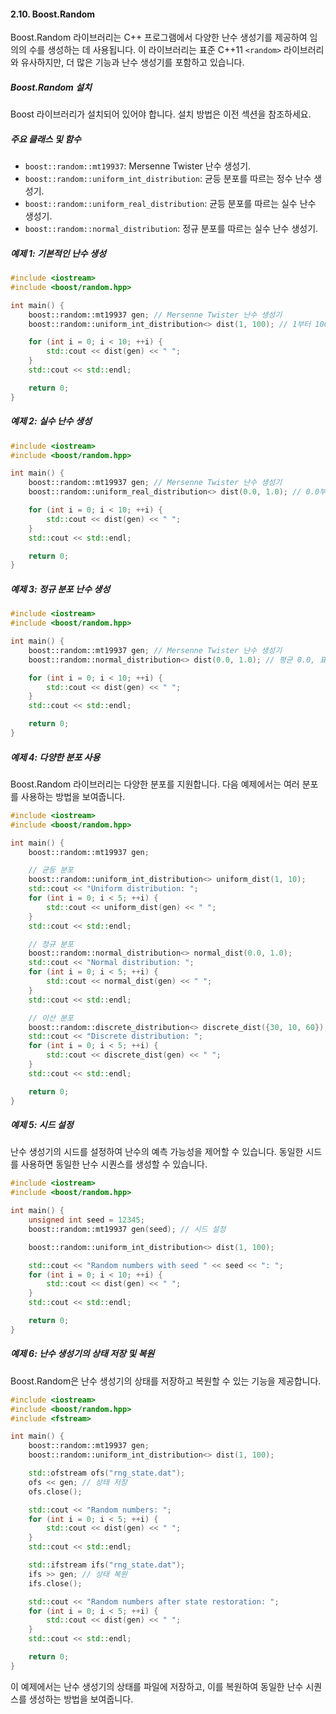 #### 2.10. Boost.Random

Boost.Random 라이브러리는 C++ 프로그램에서 다양한 난수 생성기를 제공하여 임의의 수를 생성하는 데 사용됩니다. 이 라이브러리는 표준 C++11 `<random>` 라이브러리와 유사하지만, 더 많은 기능과 난수 생성기를 포함하고 있습니다.

##### Boost.Random 설치
Boost 라이브러리가 설치되어 있어야 합니다. 설치 방법은 이전 섹션을 참조하세요.

##### 주요 클래스 및 함수

- `boost::random::mt19937`: Mersenne Twister 난수 생성기.
- `boost::random::uniform_int_distribution`: 균등 분포를 따르는 정수 난수 생성기.
- `boost::random::uniform_real_distribution`: 균등 분포를 따르는 실수 난수 생성기.
- `boost::random::normal_distribution`: 정규 분포를 따르는 실수 난수 생성기.

##### 예제 1: 기본적인 난수 생성

```cpp
#include <iostream>
#include <boost/random.hpp>

int main() {
    boost::random::mt19937 gen; // Mersenne Twister 난수 생성기
    boost::random::uniform_int_distribution<> dist(1, 100); // 1부터 100 사이의 정수

    for (int i = 0; i < 10; ++i) {
        std::cout << dist(gen) << " ";
    }
    std::cout << std::endl;

    return 0;
}
```

##### 예제 2: 실수 난수 생성

```cpp
#include <iostream>
#include <boost/random.hpp>

int main() {
    boost::random::mt19937 gen; // Mersenne Twister 난수 생성기
    boost::random::uniform_real_distribution<> dist(0.0, 1.0); // 0.0부터 1.0 사이의 실수

    for (int i = 0; i < 10; ++i) {
        std::cout << dist(gen) << " ";
    }
    std::cout << std::endl;

    return 0;
}
```

##### 예제 3: 정규 분포 난수 생성

```cpp
#include <iostream>
#include <boost/random.hpp>

int main() {
    boost::random::mt19937 gen; // Mersenne Twister 난수 생성기
    boost::random::normal_distribution<> dist(0.0, 1.0); // 평균 0.0, 표준편차 1.0인 정규 분포

    for (int i = 0; i < 10; ++i) {
        std::cout << dist(gen) << " ";
    }
    std::cout << std::endl;

    return 0;
}
```

##### 예제 4: 다양한 분포 사용

Boost.Random 라이브러리는 다양한 분포를 지원합니다. 다음 예제에서는 여러 분포를 사용하는 방법을 보여줍니다.

```cpp
#include <iostream>
#include <boost/random.hpp>

int main() {
    boost::random::mt19937 gen;

    // 균등 분포
    boost::random::uniform_int_distribution<> uniform_dist(1, 10);
    std::cout << "Uniform distribution: ";
    for (int i = 0; i < 5; ++i) {
        std::cout << uniform_dist(gen) << " ";
    }
    std::cout << std::endl;

    // 정규 분포
    boost::random::normal_distribution<> normal_dist(0.0, 1.0);
    std::cout << "Normal distribution: ";
    for (int i = 0; i < 5; ++i) {
        std::cout << normal_dist(gen) << " ";
    }
    std::cout << std::endl;

    // 이산 분포
    boost::random::discrete_distribution<> discrete_dist({30, 10, 60});
    std::cout << "Discrete distribution: ";
    for (int i = 0; i < 5; ++i) {
        std::cout << discrete_dist(gen) << " ";
    }
    std::cout << std::endl;

    return 0;
}
```

##### 예제 5: 시드 설정

난수 생성기의 시드를 설정하여 난수의 예측 가능성을 제어할 수 있습니다. 동일한 시드를 사용하면 동일한 난수 시퀀스를 생성할 수 있습니다.

```cpp
#include <iostream>
#include <boost/random.hpp>

int main() {
    unsigned int seed = 12345;
    boost::random::mt19937 gen(seed); // 시드 설정

    boost::random::uniform_int_distribution<> dist(1, 100);

    std::cout << "Random numbers with seed " << seed << ": ";
    for (int i = 0; i < 10; ++i) {
        std::cout << dist(gen) << " ";
    }
    std::cout << std::endl;

    return 0;
}
```

##### 예제 6: 난수 생성기의 상태 저장 및 복원

Boost.Random은 난수 생성기의 상태를 저장하고 복원할 수 있는 기능을 제공합니다.

```cpp
#include <iostream>
#include <boost/random.hpp>
#include <fstream>

int main() {
    boost::random::mt19937 gen;
    boost::random::uniform_int_distribution<> dist(1, 100);

    std::ofstream ofs("rng_state.dat");
    ofs << gen; // 상태 저장
    ofs.close();

    std::cout << "Random numbers: ";
    for (int i = 0; i < 5; ++i) {
        std::cout << dist(gen) << " ";
    }
    std::cout << std::endl;

    std::ifstream ifs("rng_state.dat");
    ifs >> gen; // 상태 복원
    ifs.close();

    std::cout << "Random numbers after state restoration: ";
    for (int i = 0; i < 5; ++i) {
        std::cout << dist(gen) << " ";
    }
    std::cout << std::endl;

    return 0;
}
```

이 예제에서는 난수 생성기의 상태를 파일에 저장하고, 이를 복원하여 동일한 난수 시퀀스를 생성하는 방법을 보여줍니다.
